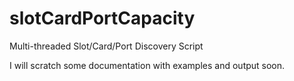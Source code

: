 # slotCardPortCapacity
Multi-threaded Slot/Card/Port Discovery Script

I will scratch some documentation with examples and output soon.
